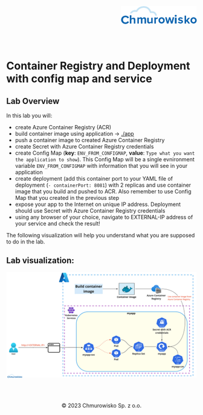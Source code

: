 <img src="./img/logo.png" alt="Chmurowisko logo" width="200" align="right">
<br><br>
<br><br>
<br><br>

# Container Registry and Deployment with config map and service

## Lab Overview

In this lab you will:
- create Azure Container Registry (ACR)
- build container image using application -> [./app](./app) 
- push a container image to created Azure Container Registry
- create Secret with Azure Container Registry credentials
- create Config Map (**key**: `ENV_FROM_CONFIGMAP`, **value**: `Type what you want the application to show`). This Config Map will be a single evnironment variable `ENV_FROM_CONFIGMAP` with information that you will see in your application
- create deployment (add this container port to your YAML file of deployment (`- containerPort: 8081`) with 2 replicas and use container image that you build and pushed to ACR. Also remember to use Config Map that you created in the previous step
-  expose your app to the Internet on unique IP address. Deployment should use Secret with Azure Container Registry credentials 
-  using any browser of your choice, navigate to EXTERNAL-IP address of your service and check the result!


The following visualization will help you understand what you are supposed to do in the lab.

## Lab visualization:
![img](./img/s1.png)


<br><br>

<center><p>&copy; 2023 Chmurowisko Sp. z o.o.<p></center>
